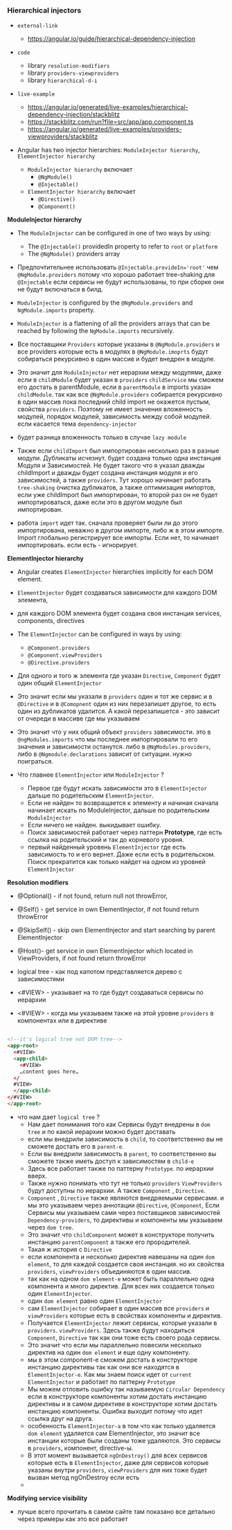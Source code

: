 ### Hierarchical injectors

- `external-link`
    - https://angular.io/guide/hierarchical-dependency-injection
- `code`
    - library `resolution-modifiers`
    - library `providers-viewproviders`
    - library `hierarchical-d-i`
- `live-example`
    - https://angular.io/generated/live-examples/hierarchical-dependency-injection/stackblitz
    - https://stackblitz.com/run?file=src/app/app.component.ts
    - https://angular.io/generated/live-examples/providers-viewproviders/stackblitz

- Angular has two injector hierarchies: `ModuleInjector hierarchy`, `ElementInjector hierarchy`
    - `ModuleInjector hierarchy`  включает
        - `@NgModule()`
        - `@Injectable()`
    - `ElementInjector hierarchy` включает
        - `@Directive()`
        - `@Component()`

**ModuleInjector hierarchy**

- The `ModuleInjector` can be configured in one of two ways by using:
    - The `@Injectable()` providedIn property to refer to `root` or `platform`
    - The `@NgModule()` providers array
- Предпочтительнее использовать `@Injectable.provideIn='root'` чем `@NgModule.providers` потому что хорошо работает
  tree-shaking для `@Injectable` если сервисы не будут использованы, то при сборке они не будут включаться в билд.

- `ModuleInjector` is configured by the `@NgModule.providers` and `NgModule.imports` property.
- `ModuleInjector` is a flattening of all the providers arrays that can be reached by following the `NgModule.imports`
  recursively.
- Все поставщики `Providers` которые указаны в `@NgModule.providers` и все providers которые есть в модулях
  в `@NgModule.imoprts` будут собираться рекурсивно в один массив и будет внедрен в модуле.
- Это значит для `ModuleInjector` нет иерархии между модулями, даже если в `childModule` будет указан
  в `providers` `childService` мы сможем его достать в parentModule, если в `parentModule` в imports
  указан `childModule`. так как все `@NgModule.providers` собирается рекурсивно в один массив пока последний child
  import не окажется пустым, свойства `providers`. Поэтому не имеет значения вложенность модулей, порядок модулей,
  зависимость между собой модулей. если касается тема `dependency-injector`
- будет разница вложенность только в случае `lazy module`
- Также если `childImport` был импортирован несколько раз в разные модули. Дубликаты исчезнут. будет создана только одна
  инстанция Модуля и Зависимостей. Не будет такого что я указал дважды childImport и дважды будет создана инстанция
  модуля и его зависимостей, а также `providers`. Тут хорошо начинает работать `tree-shaking` очистка дубликатов, а
  также оптимизация импортов, если уже childImport был импортирован, то второй раз он не будет импортироваться, даже
  если это в другом модуле был импортирован.
- работа `import` идет так. сначала проверяет были ли до этого импортирована, неважно в другом импорте, либо ж в этом
  импорте. Import глобально регистрирует все импорты. Если нет, то начинает импортировать. если есть - игнорирует.

**ElementInjector hierarchy**

- Angular creates `ElementInjector` hierarchies implicitly for each DOM element.
- `ElementInjector` будет создаваться зависимости для каждого DOM элемента,
- для каждого DOM элемента будет создана своя инстанция services, components, directives

- The `ElementInjector` can be configured in ways by using:
    - `@Component.providers`
    - `@Component.viewProviders`
    - `@Directive.providers`

- Для одного и того ж элемента где указан `Directive`, `Component` будет один общий `ElementInjector`
- Это значит если мы указали в `providers` один и тот же сервис и в `@Directive` и в `@Comopnent` один из них
  перезапишет другое, то есть один из дубликатов удалится. А какой перезапишется - это зависит от очереди в массиве где
  мы указываем
- Это значит что у них общий объект `providers`
  зависимости. это в `@ngModules.imports` что мы последнее импортировали то его значения и зависимости останутся. либо в
  `@NgModules.providers`, либо в `@Ngmodule.declarations` зависит от ситуации. нужно поиграться.


- Что главнее `ElementInjector` или `ModuleInjector` ?
    - Первое где будут искать зависимости это в `ElementInjector` дальше по родительским `ElementInjector`.
    - Если не найден то возвращается к элементу и начиная сначала начинает искать по ModuleInjector, дальше по
      родительским `ModuleInjector`
    - Если ничего не найден. выкидывает ошибку.
    - Поиск зависимостей работает через паттерн **Prototype**, где есть ссылка на родительский и так до корневого
      уровня.
    - первый найденный уровень `ElementInjector` где есть зависимость то и его вернет. Даже если есть в родительском.
      Поиск прекратится как только найдет на одном из уровней `ElementInjector`

**Resolution modifiers**

- @Optional() - if not found, return null not throwError,
- @Self() - get service in own ElementInjector, if not found return throwError
- @SkipSelf() - skip own ElementInjector and start searching by parent ElementInjector
- @Host()- get service in own ElementInjector which located in ViewProviders, if not found return throwError


- logical tree - как под капотом представляется дерево с зависимостями
- <#VIEW>  - указывает на то где будут создаваться сервисы по иерархии
- <#VIEW> - когда мы указываем также на этой уровне `providers` в компонентах или в директиве

```html

<!--it's logical tree not DOM tree-->
<app-root>
  <#VIEW>
  <app-child>
    <#VIEW>
    …content goes here…
  </
  #VIEW>
  </app-child>
</#VIEW>
</app-root>

```

- что нам дает `logical tree` ?
    - Нам дает понимания того как Сервисы будут внедрены в `dom tree` и по какой иерархии можно будет доставать
    - если мы внедрили зависимость в `child`, то соответственно вы не сможете достать его в `parent-е`.
    - Если вы внедрили зависимость в `parent`, то соответственно вы сможете также иметь доступ к зависимостям
      в `child-е`
    - Здесь все работает также по паттерну `Prototype`. по иерархии вверх.
    - Также нужно понимать что тут не только `providers` `ViewProviders` будут доступны по иерархии. А также `Component`
      , `Directive`.
    - `Component` , `Directive` также являются внедряемыми сервисами. и мы это указываем через
      аннотации `@Directive`, `@Component`, Если Сервисы мы указываем сами через поставщиков
      зависимостей `Dependency-providers`, то директивы и компоненты мы указываем через `dom tree`.
    - Это значит что `childComponent` может в конструкторе получить инстанцию `parentComponent` а также его
      прородителей.
    - Такая ж история с `Directive`
    - если компонента и несколько директив навешаны на один `dom element`, то для каждой создается своя инстанция. но
      их свойства `providers`, `viewProviders` объединяются в один массив.
    - так как на одном `dom element-e` может быть параллельно одна компонента и много директив. Для всех них создается
      только один `ElementInjector`.
    - один `dom element` равно один  `ElementInjector`
    - сам `ElementInjector` собирает в один массив все `providers` и `viewProviders` которые есть в свойствах компоненты
      и
      директив.
    - Получается  `ElementInjector` лежит сервисы, которые указали в `providers`. `viewProviders`. Здесь также будут
      находиться `Component`, `Directive` так как они тоже есть своего рода сервисы.
    - Это значит что если мы параллельно повесили несколько директив на один `dom element` и еще одну компоненту.
    - мы в этом component-e сможем достать в конструкторе инстанцию директивы так как они все находятся
      в `ElementInjector-e`. Как мы знаем поиск идет от `current ElementInjector` и работает по паттерну `Prototype`
    - Мы можем отловить ошибку так называемую `Circular Dependency` если в конструкторе компоненты хотим достать
      инстанцию директивы и в самом директиве в конструкторе хотим достать инстанцию компоненты. Ошибка выходит потому
      что идет ссылка друг на друга.
    - особенность `ElementInjector-a` в том что как только удаляется  `dom element` удаляется сам ElementInjector, это
      значит все инстанции которые были созданы тоже удаляются. Это сервисы в `providers`, компонент, directive-ы.
    - В этот момент вызывается `ngOnDestroy()` для всех сервисов которые есть в `ElementInjector`, даже для сервисов
      которые указаны внутри `providers`, `viewProviders` для них тоже будет вызван метод ngOnDestroy если есть
    -

**Modifying service visibility**

- лучше всего прочитать в самом сайте там показано все детально через примеры как это все работает
